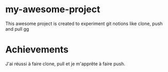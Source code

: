 # my-awesome-project
This awesome project is created to experiment git notions like clone, push and pull
gg
# Achievements

J'ai réussi à faire clone, pull et je m'apprête à faire push.